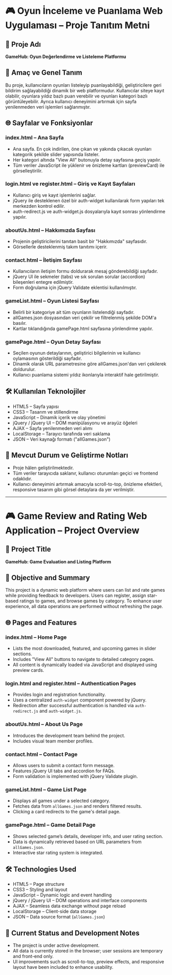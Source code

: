 
# 🎮 Oyun İnceleme ve Puanlama Web Uygulaması – Proje Tanıtım Metni

## 📌 Proje Adı
**GameHub: Oyun Değerlendirme ve Listeleme Platformu**

## 🎯 Amaç ve Genel Tanım
Bu proje, kullanıcıların oyunları listeleyip puanlayabildiği, geliştiricilere geri bildirim sağlayabildiği dinamik bir web platformudur. Kullanıcılar siteye kayıt olabilir, oyunlara yıldız bazlı puan verebilir ve oyunları kategori bazlı görüntüleyebilir. Ayrıca kullanıcı deneyimini artırmak için sayfa yenilenmeden veri işlemleri sağlanmıştır.

## 🌐 Sayfalar ve Fonksiyonlar

### index.html – Ana Sayfa
- Ana sayfa. En çok indirilen, öne çıkan ve yakında çıkacak oyunları kategorik şekilde slider yapısında listeler.
- Her kategori altında "View All" butonuyla detay sayfasına geçiş yapılır.
- Tüm veriler JavaScript ile yüklenir ve önizleme kartları (previewCard) ile görselleştirilir.

### login.html ve register.html – Giriş ve Kayıt Sayfaları
- Kullanıcı giriş ve kayıt işlemlerini sağlar.
- jQuery ile desteklenen özel bir auth-widget kullanılarak form yapıları tek merkezden kontrol edilir.
- auth-redirect.js ve auth-widget.js dosyalarıyla kayıt sonrası yönlendirme yapılır.

### aboutUs.html – Hakkımızda Sayfası
- Projenin geliştiricilerini tanıtan basit bir "Hakkımızda" sayfasıdır.
- Görsellerle desteklenmiş takım tanıtımı içerir.

### contact.html – İletişim Sayfası
- Kullanıcıların iletişim formu doldurarak mesaj gönderebildiği sayfadır.
- jQuery UI ile sekmeler (tabs) ve sık sorulan sorular (accordion) bileşenleri entegre edilmiştir.
- Form doğrulama için jQuery Validate eklentisi kullanılmıştır.

### gameList.html – Oyun Listesi Sayfası
- Belirli bir kategoriye ait tüm oyunların listelendiği sayfadır.
- allGames.json dosyasından veri çekilir ve filtrelenmiş şekilde DOM'a basılır.
- Kartlar tıklandığında gamePage.html sayfasına yönlendirme yapılır.

### gamePage.html – Oyun Detay Sayfası
- Seçilen oyunun detaylarının, geliştirici bilgilerinin ve kullanıcı oylamasının gösterildiği sayfadır.
- Dinamik olarak URL parametresine göre allGames.json'dan veri çekilerek doldurulur.
- Kullanıcı puanlama sistemi yıldız ikonlarıyla interaktif hale getirilmiştir.

## 🛠️ Kullanılan Teknolojiler
- HTML5 – Sayfa yapısı
- CSS3 – Tasarım ve stillendirme
- JavaScript – Dinamik içerik ve olay yönetimi
- jQuery / jQuery UI – DOM manipülasyonu ve arayüz öğeleri
- AJAX – Sayfa yenilenmeden veri alımı
- LocalStorage – Tarayıcı tarafında veri saklama
- JSON – Veri kaynağı formatı ("allGames.json")

## 🚧 Mevcut Durum ve Geliştirme Notları
- Proje hâlen geliştirilmektedir.
- Tüm veriler tarayıcıda saklanır, kullanıcı oturumları geçici ve frontend odaklıdır.
- Kullanıcı deneyimini artırmak amacıyla scroll-to-top, önizleme efektleri, responsive tasarım gibi görsel detaylara da yer verilmiştir.

---

# 🎮 Game Review and Rating Web Application – Project Overview

## 📌 Project Title
**GameHub: Game Evaluation and Listing Platform**

## 🎯 Objective and Summary
This project is a dynamic web platform where users can list and rate games while providing feedback to developers. Users can register, assign star-based ratings to games, and browse games by category. To enhance user experience, all data operations are performed without refreshing the page.

## 🌐 Pages and Features

### index.html – Home Page
- Lists the most downloaded, featured, and upcoming games in slider sections.
- Includes "View All" buttons to navigate to detailed category pages.
- All content is dynamically loaded via JavaScript and displayed using preview cards.

### login.html and register.html – Authentication Pages
- Provides login and registration functionality.
- Uses a centralized `auth-widget` component powered by jQuery.
- Redirection after successful authentication is handled via `auth-redirect.js` and `auth-widget.js`.

### aboutUs.html – About Us Page
- Introduces the development team behind the project.
- Includes visual team member profiles.

### contact.html – Contact Page
- Allows users to submit a contact form message.
- Features jQuery UI tabs and accordion for FAQs.
- Form validation is implemented with jQuery Validate plugin.

### gameList.html – Game List Page
- Displays all games under a selected category.
- Fetches data from `allGames.json` and renders filtered results.
- Clicking a card redirects to the game's detail page.

### gamePage.html – Game Detail Page
- Shows selected game’s details, developer info, and user rating section.
- Data is dynamically retrieved based on URL parameters from `allGames.json`.
- Interactive star rating system is integrated.

## 🛠️ Technologies Used
- HTML5 – Page structure
- CSS3 – Styling and layout
- JavaScript – Dynamic logic and event handling
- jQuery / jQuery UI – DOM operations and interface components
- AJAX – Seamless data exchange without page reload
- LocalStorage – Client-side data storage
- JSON – Data source format (`allGames.json`)

## 🚧 Current Status and Development Notes
- The project is under active development.
- All data is currently stored in the browser; user sessions are temporary and front-end only.
- UI improvements such as scroll-to-top, preview effects, and responsive layout have been included to enhance usability.


